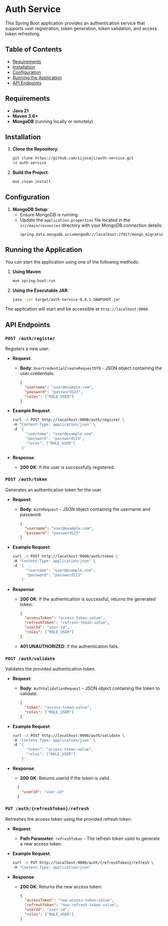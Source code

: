 # Auth Service

This Spring Boot application provides an authentication service that supports user registration, token generation, token validation, and access token refreshing.

## Table of Contents

- [Requirements](#requirements)
- [Installation](#installation)
- [Configuration](#configuration)
- [Running the Application](#running-the-application)
- [API Endpoints](#api-endpoints)

## Requirements

- **Java 21**
- **Maven 3.6+**
- **MongoDB** (running locally or remotely)

## Installation

1. **Clone the Repository**:
    ```bash
    git clone https://github.com/sijosaji/auth-service.git
    cd auth-service
    ```

2. **Build the Project**:
    ```bash
    mvn clean install
    ```

## Configuration

1. **MongoDB Setup**:
   - Ensure MongoDB is running.
   - Update the `application.properties` file located in the `src/main/resources` directory with your MongoDB connection details:
     ```properties
     spring.data.mongodb.uri=mongodb://localhost:27017/mongo_migration
     ```

## Running the Application

You can start the application using one of the following methods:

1. **Using Maven**:
    ```bash
    mvn spring-boot:run
    ```

2. **Using the Executable JAR**:
    ```bash
    java -jar target/auth-service-0.0.1-SNAPSHOT.jar
    ```

The application will start and be accessible at `http://localhost:9000`.

## API Endpoints

### `POST /auth/register`

Registers a new user.

- **Request**:
  - **Body**: `UserCredentialCreateRequestDTO` - JSON object containing the user credentials:
    ```json
    {
      "username": "user@example.com",
      "password": "password123",
      "roles": ["ROLE_USER"]
    }
    ```

- **Example Request**:
    ```bash
    curl -X POST http://localhost:9000/auth/register \
    -H "Content-Type: application/json" \
    -d '{
          "username": "user@example.com",
          "password": "password123",
          "roles": ["ROLE_USER"]
        }'
    ```

- **Response**:
  - **200 OK**: If the user is successfully registered.

### `POST /auth/token`

Generates an authentication token for the user.

- **Request**:
  - **Body**: `AuthRequest` - JSON object containing the username and password:
    ```json
    {
      "username": "user@example.com",
      "password": "password123"
    }
    ```

- **Example Request**:
    ```bash
    curl -X POST http://localhost:9000/auth/token \
    -H "Content-Type: application/json" \
    -d '{
          "username": "user@example.com",
          "password": "password123"
        }'
    ```

- **Response**:
  - **200 OK**: If the authentication is successful, returns the generated token:
    ```json
    {
      "accessToken": "access-token-value",
      "refreshToken": "refresh-token-value",
      "userId": "user-id",
      "roles": ["ROLE_USER"]
    }
    ```
  - **401 UNAUTHORIZED**: If the authentication fails.

### `POST /auth/validate`

Validates the provided authentication token.

- **Request**:
  - **Body**: `AuthValidationRequest` - JSON object containing the token to validate:
    ```json
    {
      "token": "access-token-value",
      "roles": ["ROLE_USER"]
    }
    ```

- **Example Request**:
    ```bash
    curl -X POST http://localhost:9000/auth/validate \
    -H "Content-Type: application/json" \
    -d '{
          "token": "access-token-value",
          "roles": ["ROLE_USER"]
        }'
    ```

- **Response**:
  - **200 OK**: Returns userId if the token is valid.
  ```json
    {
      "userId": "user-id"
    }
    ```

### `PUT /auth/{refreshToken}/refresh`

Refreshes the access token using the provided refresh token.

- **Request**:
  - **Path Parameter**: `refreshToken` - The refresh token used to generate a new access token.

- **Example Request**:
    ```bash
    curl -X PUT http://localhost:9000/auth/{refreshToken}/refresh \
    -H "Content-Type: application/json"
    ```

- **Response**:
  - **200 OK**: Returns the new access token:
    ```json
    {
      "accessToken": "new-access-token-value",
      "refreshToken": "new-refresh-token-value",
      "userId": "user-id",
      "roles": ["ROLE_USER"]
    }
    ```

